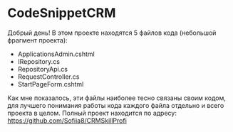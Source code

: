 # CodeSnippetCRM

Добрый день!
В этом проекте находятся 5 файлов кода (небольшой фрагмент проекта):
- ApplicationsAdmin.cshtml
- IRepository.cs
- RepositoryApi.cs
- RequestController.cs
- StartPageForm.cshtml

Как мне показалось, эти файлы наиболее тесно связаны своим кодом, для лучшего понимания работы кода каждого файла отдельно и всего проекта в целом.
Полный проект находится по адресу: https://github.com/Sofiia8/CRMSkillProfi
